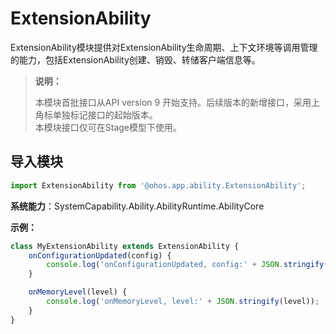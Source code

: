 # ExtensionAbility

ExtensionAbility模块提供对ExtensionAbility生命周期、上下文环境等调用管理的能力，包括ExtensionAbility创建、销毁、转储客户端信息等。

> **说明：**
> 
> 本模块首批接口从API version 9 开始支持。后续版本的新增接口，采用上角标单独标记接口的起始版本。  
> 本模块接口仅可在Stage模型下使用。

## 导入模块

```ts
import ExtensionAbility from '@ohos.app.ability.ExtensionAbility';
```

**系统能力**：SystemCapability.Ability.AbilityRuntime.AbilityCore

**示例：**
    
  ```ts
  class MyExtensionAbility extends ExtensionAbility {
      onConfigurationUpdated(config) {
          console.log('onConfigurationUpdated, config:' + JSON.stringify(config));
      }

      onMemoryLevel(level) {
          console.log('onMemoryLevel, level:' + JSON.stringify(level));
      }
  }
  ```